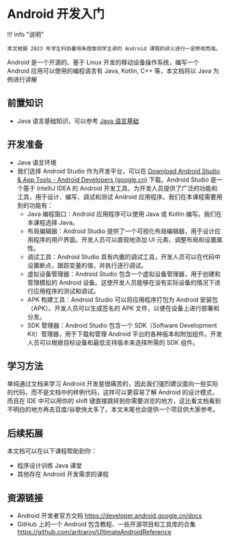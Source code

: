 # Android 开发入门

!!! info "说明"

    本文根据 2023 年学生科协暑培朱煜章同学主讲的 Android 课程的讲义进行一定修改而成。

Android 是一个开源的、基于 Linux 开发的移动设备操作系统，编写一个 Android 应用可以使用的编程语言有 Java, Kotlin, C++ 等，本文档将以 Java 为例进行讲解

## 前置知识

- Java 语言基础知识，可以参考 [Java 语言基础](../../languages/java/index.md)

## 开发准备

- Java 语言环境
- 我们选择 Android Studio 作为开发平台，可以在 [Download Android Studio & App Tools - Android Developers (google.cn)](https://developer.android.google.cn/studio/) 下载。Android Studio 是一个基于 IntelliJ IDEA 的 Android 开发工具，为开发人员提供了广泛的功能和工具，用于设计、编写、调试和测试 Android 应用程序。我们在本课程需要用到的功能有：
    - Java 编程窗口：Android 应用程序可以使用 Java 或 Kotlin 编写。我们在本课程选择 Java。
    - 布局编辑器：Android Studio 提供了一个可视化布局编辑器，用于设计应用程序的用户界面。开发人员可以直观地添加 UI 元素、调整布局和设置属性。
    - 调试工具：Android Studio 具有内置的调试工具，开发人员可以在代码中设置断点，跟踪变量的值，并执行逐行调试。
    - 虚拟设备管理器：Android Studio 包含一个虚拟设备管理器，用于创建和管理模拟的 Android 设备。这使开发人员能够在没有实际设备的情况下进行应用程序的测试和调试。
    - APK 构建工具：Android Studio 可以将应用程序打包为 Android 安装包（APK）。开发人员可以生成签名的 APK 文件，以便在设备上进行部署和分发。
    - SDK 管理器：Android Studio 包含一个 SDK（Software Development Kit）管理器，用于下载和管理 Android 平台的各种版本和附加组件。开发人员可以根据目标设备和最低支持版本来选择所需的 SDK 组件。

## 学习方法

单纯通过文档来学习 Android 开发是很痛苦的，因此我们强烈建议面向一些实际的代码，而不是文档中的样例代码，这样可以更容易了解 Android 的设计模式，而且在 IDE 中可以用你的 shift 键直接跳转到你需要浏览的地方，这比看文档看到不明白的地方再去百度/谷歌快太多了。本文末尾也会提供一个项目供大家参考。

## 后续拓展

本文档可以在以下课程帮助到你：

- 程序设计训练 Java 课堂
- 其他存在 Android 开发需求的课程

## 资源链接

- Android 开发者官方文档 <https://developer.android.google.cn/docs>
- GitHub 上的一个 Android 包含教程、一些开源项目和工具库的合集 <https://github.com/aritraroy/UltimateAndroidReference>